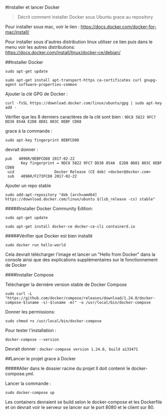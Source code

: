 #Installer et lancer Docker
> Décrit comment installer Docker sous Ubuntu grace au repository

Pour installer sous mac, voir le lien : https://docs.docker.com/docker-for-mac/install/ 

Pour installer sous d'autres distribution linux utiliser ce lien puis dans le menu voir les autres distributions: https://docs.docker.com/install/linux/docker-ce/debian/

##Installer Docker 

`sudo apt-get update`

`sudo apt-get install apt-transport-https ca-certificates curl gnupg-agent software-properties-common`

Ajouter la clé GPG de Docker :

`curl -fsSL https://download.docker.com/linux/ubuntu/gpg | sudo apt-key add - `

Vérifier que les 8 derniers caractères de la clé sont bien :
 `9DC8 5822 9FC7 DD38 854A E2D8 8D81 803C 0EBF CD88 ` 
 
grace à la commande :

`sudo apt-key fingerprint 0EBFCD88`

devrait donner :

    pub   4096R/0EBFCD88 2017-02-22
           Key fingerprint = 9DC8 5822 9FC7 DD38 854A  E2D8 8D81 803C 0EBF CD88
     uid                  Docker Release (CE deb) <docker@docker.com>
     sub   4096R/F273FCD8 2017-02-22

Ajouter un repo stable 

 `sudo add-apt-repository "deb [arch=amd64] https://download.docker.com/linux/ubuntu $(lsb_release -cs) stable"`

#####Installer Docker Community Edition:

`sudo apt-get update`

`sudo apt-get install docker-ce docker-ce-cli containerd.io`

#####Vérifier que Docker est bien installé

`sudo docker run hello-world`

Cela devrait télécharger l'image et lancer un "Hello from Docker" dans la console ainsi que des explications supplémentaires sur le fonctionnement de Docker

####Installer Compose

Télécharger la dernière version stable de Docker Compose 

`sudo curl -L "https://github.com/docker/compose/releases/download/1.24.0/docker-compose-$(uname -s)-$(uname -m)" -o /usr/local/bin/docker-compose`

Donner les permissions:

`sudo chmod +x /usr/local/bin/docker-compose`

Pour tester l'installation : 

`docker-compose --version`

Devrait donner : `docker-compose version 1.24.0, build a133471`

##Lancer le projet grace à Docker

#####Aller dans le dossier racine du projet
Il doit contenir le docker-compose.yml.

Lancer la commande :

`sudo docker-compose up`

Les containers devraient se build selon le docker-compose et les Dockerfile et on devrait voir le serveur se lancer sur le port 8080 et le client sur 80. 
